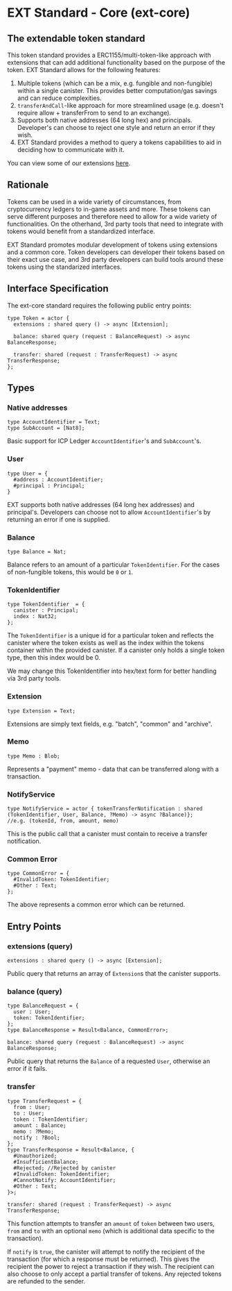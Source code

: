 # EXT Standard - Core (ext-core)
## The extendable token standard

This token standard provides a ERC1155/multi-token-like approach with extensions that can add additional functionality based on the purpose of the token. EXT Standard allows for the following features:
1. Multiple tokens (which can be a mix, e.g. fungible and non-fungible) within a single canister. This provides better computation/gas savings and can reduce complexities.
2. `transferAndCall`-like approach for more streamlined usage (e.g. doesn't require allow + transferFrom to send to an exchange).
3. Supports both native addresses (64 long hex) and principals. Developer's can choose to reject one style and return an error if they wish.
4. EXT Standard provides a method to query a tokens capabilities to aid in deciding how to communicate with it.

You can view some of our extensions [here](EXTENSIONS.md).

## Rationale
Tokens can be used in a wide variety of circumstances, from cryptocurrency ledgers to in-game assets and more. These tokens can serve different purposes and therefore need to allow for a wide variety of functionalities. On the otherhand, 3rd party tools that need to integrate with tokens would benefit from a standardized interface.

EXT Standard promotes modular development of tokens using extensions and a common core. Token developers can developer their tokens based on their exact use case, and 3rd party developers can build tools around these tokens using the standarized interfaces.

## Interface Specification
The ext-core standard requires the following public entry points:

```
type Token = actor {
  extensions : shared query () -> async [Extension];
    
  balance: shared query (request : BalanceRequest) -> async BalanceResponse;
      
  transfer: shared (request : TransferRequest) -> async TransferResponse;
};
```

## Types
### Native addresses
```
type AccountIdentifier = Text;
type SubAccount = [Nat8];
```
Basic support for ICP Ledger `AccountIdentifier`'s and `SubAccount`'s.

### User
```
type User = {
  #address : AccountIdentifier;
  #principal : Principal;
}
```
EXT supports both native addresses (64 long hex addresses) and principal's. Developers can choose not to allow `AccountIdentifier`'s by returning an error if one is supplied.

### Balance
```
type Balance = Nat;
```
Balance refers to an amount of a particular `TokenIdentifier`. For the cases of non-fungible tokens, this would be `0` or `1`.

### TokenIdentifier
```
type TokenIdentifier  = {
  canister : Principal;
  index : Nat32;
};
```
The `TokenIdentifier` is a unique id for a particular token and reflects the canister where the token exists as well as the index within the tokens container within the provided canister. If a canister only holds a single token type, then this index would be 0.

We may change this TokenIdentifier into hex/text form for better handling via 3rd party tools.

### Extension
```
type Extension = Text;
```
Extensions are simply text fields, e.g. "batch", "common" and "archive".

### Memo
```
type Memo : Blob;
```
Represents a "payment" memo - data that can be transferred along with a transaction.

### NotifyService
```
type NotifyService = actor { tokenTransferNotification : shared (TokenIdentifier, User, Balance, ?Memo) -> async ?Balance)};
//e.g. (tokenId, from, amount, memo)
```
This is the public call that a canister must contain to receive a transfer notification.

### Common Error
```
type CommonError = {
  #InvalidToken: TokenIdentifier;
  #Other : Text;
};
```
The above represents a common error which can be returned.

## Entry Points

### extensions (query)
```
extensions : shared query () -> async [Extension];
```
Public query that returns an array of `Extension`s that the canister supports.

### balance (query)
```
type BalanceRequest = { 
  user : User; 
  token: TokenIdentifier;
};
type BalanceResponse = Result<Balance, CommonError>;

balance: shared query (request : BalanceRequest) -> async BalanceResponse;
```
Public query that returns the `Balance` of a requested `User`, otherwise an error if it fails.

### transfer
```
type TransferRequest = {
  from : User;
  to : User;
  token : TokenIdentifier;
  amount : Balance;
  memo : ?Memo;
  notify : ?Bool;
};
type TransferResponse = Result<Balance, {
  #Unauthorized;
  #InsufficientBalance;
  #Rejected; //Rejected by canister
  #InvalidToken: TokenIdentifier;
  #CannotNotify: AccountIdentifier;
  #Other : Text;
}>;

transfer: shared (request : TransferRequest) -> async TransferResponse;
```
This function attempts to transfer an `amount` of `token` between two users, `from` and `to` with an optional `memo` (which is additional data specific to the transaction).

If `notify` is `true`, the canister will attempt to notify the recipient of the transaction (for which a response must be returned). This gives the recipient the power to reject a transaction if they wish. The recipient can also choose to only accept a partial transfer of tokens. Any rejected tokens are refunded to the sender.
